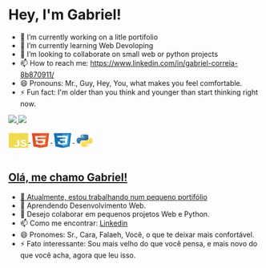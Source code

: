 # Hey, I'm Gabriel!

- 🔭 I’m currently working on a litle portifolio
- 🌱 I’m currently learning Web Devoloping
- 👯 I’m looking to collaborate on small web or python projects
- 📫 How to reach me: https://www.linkedin.com/in/gabriel-correia-8b870911/
- 😄 Pronouns: Mr., Guy, Hey, You, what makes you feel comfortable.
- ⚡ Fun fact: I'm older than you think and younger than start thinking right now.

<div>
  <a href="https://github.com/gothmate">
  <img height="180em" src="https://github-readme-stats.vercel.app/api?username=gothmate&show_icons=true&theme=dark&include_all_commits=true&count_private=true">
  <img height="180em" src="https://github-readme-stats.vercel.app/api/top-langs/?username=gothmate&layout=compact&langs_count=16&theme=dark"/>
</div>
  
<div style="display: inline_block"><br>
  <img align="center" alt="Rafa-Js" height="30" width="40" src="https://raw.githubusercontent.com/devicons/devicon/master/icons/javascript/javascript-plain.svg">
  <img align="center" alt="Rafa-HTML" height="30" width="40" src="https://raw.githubusercontent.com/devicons/devicon/master/icons/html5/html5-original.svg">
  <img align="center" alt="Rafa-CSS" height="30" width="40" src="https://raw.githubusercontent.com/devicons/devicon/master/icons/css3/css3-original.svg">
  <img align="center" alt="Rafa-Python" height="30" width="40" src="https://raw.githubusercontent.com/devicons/devicon/master/icons/python/python-original.svg">
</div>
<br>  
  
## Olá, me chamo Gabriel!
  - 🔭 Atualmente, estou trabalhando num pequeno <a href="gothmate.github.io/">portifólio</a>
 - 🌱 Aprendendo Desenvolvimento Web.
 - 👯 Desejo colaborar em pequenos projetos Web e Python.
 - 📫 Como me encontrar: <a href="https://www.linkedin.com/in/gabriel-correia-8b870911/">Linkedin</a> 
 - 😄 Pronomes: Sr., Cara, Falaeh, Você, o que te deixar mais confortável.
 - ⚡ Fato interessante: Sou mais velho do que você pensa, e mais novo do que você acha, agora que leu isso.
